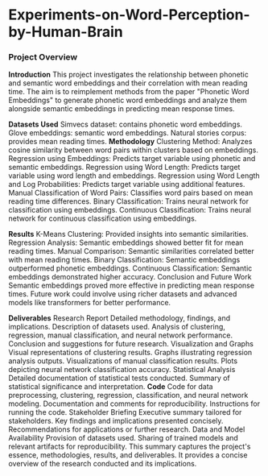 # Experiments-on-Word-Perception-by-Human-Brain

### Project Overview
**Introduction**
This project investigates the relationship between phonetic and semantic word embeddings and their correlation with mean reading time. The aim is to reimplement methods from the paper "Phonetic Word Embeddings" to generate phonetic word embeddings and analyze them alongside semantic embeddings in predicting mean response times.


**Datasets Used**
Simvecs dataset: contains phonetic word embeddings.
Glove embeddings: semantic word embeddings.
Natural stories corpus: provides mean reading times.
**Methodology**
Clustering Method: Analyzes cosine similarity between word pairs within clusters based on embeddings.
Regression using Embeddings: Predicts target variable using phonetic and semantic embeddings.
Regression using Word Length: Predicts target variable using word length and embeddings.
Regression using Word Length and Log Probabilities: Predicts target variable using additional features.
Manual Classification of Word Pairs: Classifies word pairs based on mean reading time differences.
Binary Classification: Trains neural network for classification using embeddings.
Continuous Classification: Trains neural network for continuous classification using embeddings.

**Results**
K-Means Clustering: Provided insights into semantic similarities.
Regression Analysis: Semantic embeddings showed better fit for mean reading times.
Manual Comparison: Semantic similarities correlated better with mean reading times.
Binary Classification: Semantic embeddings outperformed phonetic embeddings.
Continuous Classification: Semantic embeddings demonstrated higher accuracy.
Conclusion and Future Work
Semantic embeddings proved more effective in predicting mean response times. Future work could involve using richer datasets and advanced models like transformers for better performance.

**Deliverables**
Research Report
Detailed methodology, findings, and implications.
Description of datasets used.
Analysis of clustering, regression, manual classification, and neural network performance.
Conclusion and suggestions for future research.
Visualization and Graphs
Visual representations of clustering results.
Graphs illustrating regression analysis outputs.
Visualizations of manual classification results.
Plots depicting neural network classification accuracy.
Statistical Analysis
Detailed documentation of statistical tests conducted.
Summary of statistical significance and interpretation.
**Code**
Code for data preprocessing, clustering, regression, classification, and neural network modeling.
Documentation and comments for reproducibility.
Instructions for running the code.
Stakeholder Briefing
Executive summary tailored for stakeholders.
Key findings and implications presented concisely.
Recommendations for applications or further research.
Data and Model Availability
Provision of datasets used.
Sharing of trained models and relevant artifacts for reproducibility.
This summary captures the project's essence, methodologies, results, and deliverables. It provides a concise overview of the research conducted and its implications.
